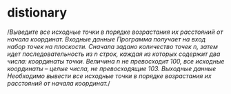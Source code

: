 # distionary
/*Выведите все исходные точки в порядке возрастания их расстояний от начала координат. 
			Входные данные
			Программа получает на вход набор точек на плоскости. Сначала задано количество точек n,
			затем идет последовательность из n строк, каждая из которых содержит два числа: координаты точки.
			Величина n не превосходит 100, все исходные координаты – целые числа, не превосходящие 103.
			Выходные данные
			Необходимо вывести все исходные точки в порядке возрастания их расстояний от начала координат.*/
